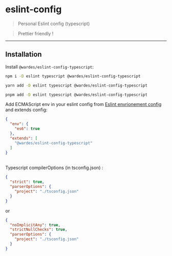 # eslint-config

> Personal Eslint config (typescript)

> Prettier friendly !

---
## Installation

Install `@wardes/eslint-config-typescript`:
``` bash
npm i -D eslint typescript @wardes/eslint-config-typescript
```

``` bash
yarn add -D eslint typescript @wardes/eslint-config-typescript
```

``` bash
pnpm add -D eslint typescript @wardes/eslint-config-typescript
```

Add ECMAScript env in your eslint config from [Eslint envrionement config](https://eslint.org/docs/latest/use/configure/language-options#specifying-environments) and extends config:
```json
{
  "env": {
    "es6": true
  },
  "extends": [
    "@wardes/eslint-config-typescript"
  ]
}
```

<br>
Typescript compilerOptions (in tsconfig.json) :

```json
{
  "strict": true,
  "parserOptions": {
    "project": "./tsconfig.json"
  }
}
```
or
```json
{
  "noImplicitAny": true,
  "strictNullChecks": true,
  "parserOptions": {
    "project": "./tsconfig.json"
  }
}
```